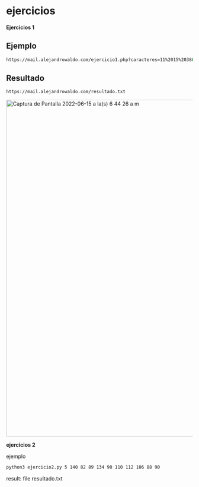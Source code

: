 # ejercicios

**Ejercicios 1**

## Ejemplo
```bash
https://mail.alejandrowaldo.com/ejercicio1.php?caracteres=11%2015%2038&instrucciones=CeseAlFuego%20CorranACubierto&trasmisor=XXcaaamakkCCessseAAllFueeegooDLLKmmNNN
```

## Resultado 
```bash
https://mail.alejandrowaldo.com/resultado.txt
```

<img width="908" alt="Captura de Pantalla 2022-06-15 a la(s) 6 44 26 a m" src="https://user-images.githubusercontent.com/73403289/173819479-0186b77e-5534-4453-9f38-f66205f5ccb8.png">


**ejercicios 2**

ejemplo
```bash
python3 ejercicio2.py 5 140 82 89 134 90 110 112 106 88 90 
```


result: file resultado.txt
